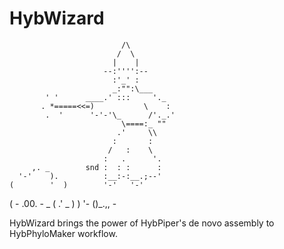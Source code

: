 # HybWizard

                             /\
                            /  \
                           |    |
                         --:'''':--
                           :'_' :
                           _:"":\___
            ' '      ____.' :::     '._
           . *=====<<=)           \    :
            .  '      '-'-'\_      /'._.'
                             \====:_ ""
                            .'     \\
                           :       :
                          /   :    \
                         :   .      '.
         ,. _        snd :  : :      :
      '-'    ).          :__:-:__.;--'
    (        '  )        '-'   '-'
 ( -   .00.   - _
(    .'  _ )     )
'-  ()_.\,\,   -

HybWizard brings the power of HybPiper's de novo assembly to HybPhyloMaker workflow. 
